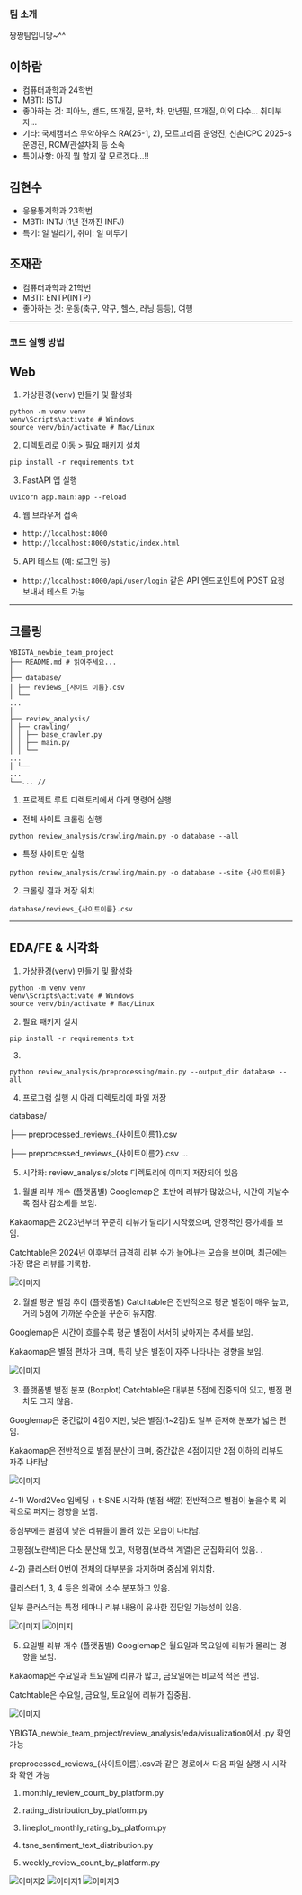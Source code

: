
### 팀 소개

짱짱팀입니당~^^

## 이하람

- 컴퓨터과학과 24학번  
- MBTI: ISTJ  
- 좋아하는 것: 피아노, 밴드, 뜨개질, 문학, 차, 만년필, 뜨개질, 이외 다수… 취미부자…  
- 기타: 국제캠퍼스 무악하우스 RA(25-1, 2), 모르고리즘 운영진, 신촌ICPC 2025-s 운영진, RCM/관설차회 등 소속  
- 특이사항: 아직 뭘 할지 잘 모르겠다…!!

## 김현수

- 응용통계학과 23학번
- MBTI: INTJ (1년 전까진 INFJ)
- 특기: 일 벌리기, 취미: 일 미루기

## 조재관

- 컴퓨터과학과 21학번  
- MBTI: ENTP(INTP)  
- 좋아하는 것: 운동(축구, 약구, 헬스, 러닝 등등), 여행

---

### 코드 실행 방법

## Web

1. 가상환경(venv) 만들기 및 활성화 

```
python -m venv venv
venv\Scripts\activate # Windows
source venv/bin/activate # Mac/Linux
````

2. 디렉토리로 이동 > 필요 패키지 설치

```
pip install -r requirements.txt
```

3. FastAPI 앱 실행

```
uvicorn app.main:app --reload
```

4. 웹 브라우저 접속

* `http://localhost:8000` 
* `http://localhost:8000/static/index.html` 

5. API 테스트 (예: 로그인 등)

* `http://localhost:8000/api/user/login` 같은 API 엔드포인트에 POST 요청 보내서 테스트 가능

---

## 크롤링

```
YBIGTA_newbie_team_project
├── README.md # 읽어주세요...
│
├── database/
│ ├── reviews_{사이트 이름}.csv
│ └──
...
│
├── review_analysis/
│ ├── crawling/
│ │ ├── base_crawler.py
│ │ ├── main.py
│ │ └──
...
│ └──
...
└──... // 
```

1. 프로젝트 루트 디렉토리에서 아래 명령어 실행

* 전체 사이트 크롤링 실행

```
python review_analysis/crawling/main.py -o database --all
```

* 특정 사이트만 실행

```
python review_analysis/crawling/main.py -o database --site {사이트이름}
```

2. 크롤링 결과 저장 위치

```
database/reviews_{사이트이름}.csv
```

---

## EDA/FE & 시각화

1. 가상환경(venv) 만들기 및 활성화 

```
python -m venv venv 
venv\Scripts\activate # Windows
source venv/bin/activate # Mac/Linux
````

2. 필요 패키지 설치

```
pip install -r requirements.txt
```
3. 
```
python review_analysis/preprocessing/main.py --output_dir database --all
```

4. 프로그램 실행 시 아래 디렉토리에 파일 저장

database/


├── preprocessed_reviews_{사이트이름1}.csv


├── preprocessed_reviews_{사이트이름2}.csv
...

5. 시각화: review_analysis/plots 디렉토리에 이미지 저장되어 있음

1)  월별 리뷰 개수 (플랫폼별)
Googlemap은 초반에 리뷰가 많았으나, 시간이 지날수록 점차 감소세를 보임.

Kakaomap은 2023년부터 꾸준히 리뷰가 달리기 시작했으며, 안정적인 증가세를 보임.

Catchtable은 2024년 이후부터 급격히 리뷰 수가 늘어나는 모습을 보이며, 최근에는 가장 많은 리뷰를 기록함.

![이미지](review_analysis/plots/1.png)

2) 월별 평균 별점 추이 (플랫폼별)
Catchtable은 전반적으로 평균 별점이 매우 높고, 거의 5점에 가까운 수준을 꾸준히 유지함.

Googlemap은 시간이 흐를수록 평균 별점이 서서히 낮아지는 추세를 보임.

Kakaomap은 별점 편차가 크며, 특히 낮은 별점이 자주 나타나는 경향을 보임.

![이미지](review_analysis/plots/2.png)

3) 플랫폼별 별점 분포 (Boxplot)
Catchtable은 대부분 5점에 집중되어 있고, 별점 편차도 크지 않음.

Googlemap은 중간값이 4점이지만, 낮은 별점(1~2점)도 일부 존재해 분포가 넓은 편임.

Kakaomap은 전반적으로 별점 분산이 크며, 중간값은 4점이지만 2점 이하의 리뷰도 자주 나타남.

![이미지](review_analysis/plots/3.png)

4-1) Word2Vec 임베딩 + t-SNE 시각화 (별점 색깔)
전반적으로 별점이 높을수록 외곽으로 퍼지는 경향을 보임.

중심부에는 별점이 낮은 리뷰들이 몰려 있는 모습이 나타남.

고평점(노란색)은 다소 분산돼 있고, 저평점(보라색 계열)은 군집화되어 있음.
.

4-2) 클러스터 0번이 전체의 대부분을 차지하며 중심에 위치함.

클러스터 1, 3, 4 등은 외곽에 소수 분포하고 있음.

일부 클러스터는 특정 테마나 리뷰 내용이 유사한 집단일 가능성이 있음.


![이미지](review_analysis/plots/4-1.png)
![이미지](review_analysis/plots/4-2.png)

5)  요일별 리뷰 개수 (플랫폼별)
Googlemap은 월요일과 목요일에 리뷰가 몰리는 경향을 보임.

Kakaomap은 수요일과 토요일에 리뷰가 많고, 금요일에는 비교적 적은 편임.

Catchtable은 수요일, 금요일, 토요일에 리뷰가 집중됨.

![이미지](review_analysis/plots/5.png)


YBIGTA_newbie_team_project/review_analysis/eda/visualization에서 .py 확인 가능

 preprocessed_reviews_{사이트이름}.csv과 같은 경로에서 다음 파일 실행 시 시각화 확인 가능
 
 1. monthly_review_count_by_platform.py

2. rating_distribution_by_platform.py

3. lineplot_monthly_rating_by_platform.py

4. tsne_sentiment_text_distribution.py

5. weekly_review_count_by_platform.py
 
![이미지2](https://i.imgur.com/FB4KpiX.jpg)
![이미지1](https://i.imgur.com/niDtCoG.jpg)
![이미지3](https://imgur.com/LsOR612.jpg)

